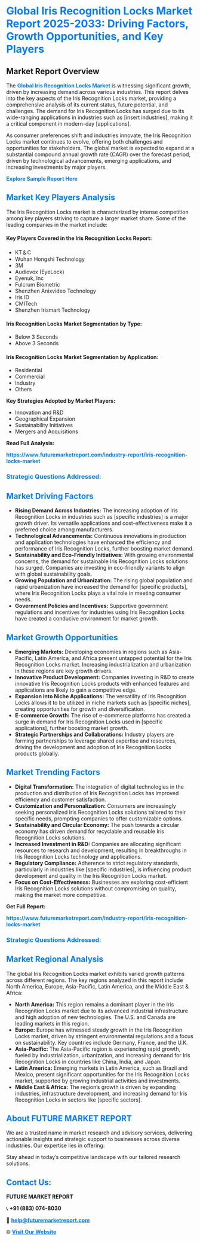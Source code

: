 <h1 style="color: #007BFF;">Global Iris Recognition Locks Market Report 2025-2033: Driving Factors, Growth Opportunities, and Key Players</h1>

<section id="overview">
<h2>Market Report Overview</h2>
<p>The <a href="https://www.futuremarketreport.com/industry-report/iris-recognition-locks-market" style="color: #007BFF; text-decoration: none;"><strong>Global Iris Recognition Locks Market</strong></a> is witnessing significant growth, driven by increasing demand across various industries. This report delves into the key aspects of the Iris Recognition Locks market, providing a comprehensive analysis of its current status, future potential, and challenges. The demand for Iris Recognition Locks has surged due to its wide-ranging applications in industries such as [insert industries], making it a critical component in modern-day [applications].</p>
<p>As consumer preferences shift and industries innovate, the Iris Recognition Locks market continues to evolve, offering both challenges and opportunities for stakeholders. The global market is expected to expand at a substantial compound annual growth rate (CAGR) over the forecast period, driven by technological advancements, emerging applications, and increasing investments by major players.</p>
</section>

<section id="overview">
<p><a href="https://www.futuremarketreport.com/request-sample/reportId=82051" style="color: #007BFF; text-decoration: none;"><strong>Explore Sample Report Here</strong></a></p>
</section>

<section id="key-players">
<h2 style="color: #007BFF;">Market Key Players Analysis</h2>
<p>The Iris Recognition Locks market is characterized by intense competition among key players striving to capture a larger market share. Some of the leading companies in the market include:</p>
<h4>Key Players Covered in the Iris Recognition Locks Report:</h4>
<ul><li>KT＆C</li><li>Wuhan Hongshi Technology</li><li>3M</li><li>Audiovox (EyeLock)</li><li>Eyenuk, Inc</li><li>Fulcrum Biometric</li><li>Shenzhen Anixvideo Technology</li><li>Iris ID</li><li>CMITech</li><li>Shenzhen Irismart Technology</li></ul>
<h4>Iris Recognition Locks Market Segmentation by Type:</h4>
<ul><li>Below 3 Seconds</li><li>Above 3 Seconds</li></ul>

<h4>Iris Recognition Locks Market Segmentation by Application:</h4>
<ul><li>Residential</li><li>Commercial</li><li>Industry</li><li>Others</li></ul>
<p><strong>Key Strategies Adopted by Market Players:</strong></p>
<ul>
<li>Innovation and R&D</li>
<li>Geographical Expansion</li>
<li>Sustainability Initiatives</li>
<li>Mergers and Acquisitions</li>
</ul>
</section>

<section>
<p><strong>Read Full Analysis: </strong></p><a href="https://www.futuremarketreport.com/industry-report/iris-recognition-locks-market" style="color: #007BFF; text-decoration: none;"><strong>https://www.futuremarketreport.com/industry-report/iris-recognition-locks-market</strong></a>
<h3 style="color: #007BFF;">Strategic Questions Addressed:</h3>
</section>

<section id="driving-factors">
<h2 style="color: #007BFF;">Market Driving Factors</h2>
<ul>
<li><strong>Rising Demand Across Industries:</strong> The increasing adoption of Iris Recognition Locks in industries such as [specific industries] is a major growth driver. Its versatile applications and cost-effectiveness make it a preferred choice among manufacturers.</li>
<li><strong>Technological Advancements:</strong> Continuous innovations in production and application technologies have enhanced the efficiency and performance of Iris Recognition Locks, further boosting market demand.</li>
<li><strong>Sustainability and Eco-Friendly Initiatives:</strong> With growing environmental concerns, the demand for sustainable Iris Recognition Locks solutions has surged. Companies are investing in eco-friendly variants to align with global sustainability goals.</li>
<li><strong>Growing Population and Urbanization:</strong> The rising global population and rapid urbanization have increased the demand for [specific products], where Iris Recognition Locks plays a vital role in meeting consumer needs.</li>
<li><strong>Government Policies and Incentives:</strong> Supportive government regulations and incentives for industries using Iris Recognition Locks have created a conducive environment for market growth.</li>
</ul>
</section>

<section id="growth-opportunities">
<h2 style="color: #007BFF;">Market Growth Opportunities</h2>
<ul>
<li><strong>Emerging Markets:</strong> Developing economies in regions such as Asia-Pacific, Latin America, and Africa present untapped potential for the Iris Recognition Locks market. Increasing industrialization and urbanization in these regions are key growth drivers.</li>
<li><strong>Innovative Product Development:</strong> Companies investing in R&D to create innovative Iris Recognition Locks products with enhanced features and applications are likely to gain a competitive edge.</li>
<li><strong>Expansion into Niche Applications:</strong> The versatility of Iris Recognition Locks allows it to be utilized in niche markets such as [specific niches], creating opportunities for growth and diversification.</li>
<li><strong>E-commerce Growth:</strong> The rise of e-commerce platforms has created a surge in demand for Iris Recognition Locks used in [specific applications], further boosting market growth.</li>
<li><strong>Strategic Partnerships and Collaborations:</strong> Industry players are forming partnerships to leverage shared expertise and resources, driving the development and adoption of Iris Recognition Locks products globally.</li>
</ul>
</section>

<section id="trending-factors">
<h2 style="color: #007BFF;">Market Trending Factors</h2>
<ul>
<li><strong>Digital Transformation:</strong> The integration of digital technologies in the production and distribution of Iris Recognition Locks has improved efficiency and customer satisfaction.</li>
<li><strong>Customization and Personalization:</strong> Consumers are increasingly seeking personalized Iris Recognition Locks solutions tailored to their specific needs, prompting companies to offer customizable options.</li>
<li><strong>Sustainability and Circular Economy:</strong> The push towards a circular economy has driven demand for recyclable and reusable Iris Recognition Locks solutions.</li>
<li><strong>Increased Investment in R&D:</strong> Companies are allocating significant resources to research and development, resulting in breakthroughs in Iris Recognition Locks technology and applications.</li>
<li><strong>Regulatory Compliance:</strong> Adherence to strict regulatory standards, particularly in industries like [specific industries], is influencing product development and quality in the Iris Recognition Locks market.</li>
<li><strong>Focus on Cost-Effectiveness:</strong> Businesses are exploring cost-efficient Iris Recognition Locks solutions without compromising on quality, making the market more competitive.</li>
</ul>
</section>

<section>
<p><strong>Get Full Report: </strong></p><a href="https://www.futuremarketreport.com/industry-report/iris-recognition-locks-market" style="color: #007BFF; text-decoration: none;"><strong>https://www.futuremarketreport.com/industry-report/iris-recognition-locks-market</strong></a>
<h3 style="color: #007BFF;">Strategic Questions Addressed:</h3>
</section>


<section id="regional-analysis">
<h2 style="color: #007BFF;">Market Regional Analysis</h2>
<p>The global Iris Recognition Locks market exhibits varied growth patterns across different regions. The key regions analyzed in this report include North America, Europe, Asia-Pacific, Latin America, and the Middle East & Africa:</p>
<ul>
<li><strong>North America:</strong> This region remains a dominant player in the Iris Recognition Locks market due to its advanced industrial infrastructure and high adoption of new technologies. The U.S. and Canada are leading markets in this region.</li>
<li><strong>Europe:</strong> Europe has witnessed steady growth in the Iris Recognition Locks market, driven by stringent environmental regulations and a focus on sustainability. Key countries include Germany, France, and the U.K.</li>
<li><strong>Asia-Pacific:</strong> The Asia-Pacific region is experiencing rapid growth, fueled by industrialization, urbanization, and increasing demand for Iris Recognition Locks in countries like China, India, and Japan.</li>
<li><strong>Latin America:</strong> Emerging markets in Latin America, such as Brazil and Mexico, present significant opportunities for the Iris Recognition Locks market, supported by growing industrial activities and investments.</li>
<li><strong>Middle East & Africa:</strong> The region’s growth is driven by expanding industries, infrastructure development, and increasing demand for Iris Recognition Locks in sectors like [specific sectors].</li>
</ul>
</section>

<footer>
<h2 style="color: #007BFF;">About FUTURE MARKET REPORT</h2>
<p>We are a trusted name in market research and advisory services, delivering actionable insights and strategic support to businesses across diverse industries. Our expertise lies in offering:</p>

<p>Stay ahead in today’s competitive landscape with our tailored research solutions.</p>

<h2 style="color: #007BFF;">Contact Us:</h2>
<p><strong>FUTURE MARKET REPORT</strong></p>
<p>📞 <strong>+91 (883) 074-8030</strong></p>
<p>📧 <strong><a href="mailto:help@futuremarketreport.com" style="color: #007BFF;">help@futuremarketreport.com</a></strong></p>
<p>🌐 <strong><a href="https://www.futuremarketreport.com/" style="color: #007BFF;">Visit Our Website</a></strong></p>
</footer>